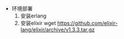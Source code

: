+ 环境部署
  1. 安装erlang
  2. 安装elixir
    wget https://github.com/elixir-lang/elixir/archive/v1.3.3.tar.gz
  

